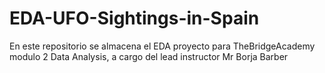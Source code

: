 # EDA-UFO-Sightings-in-Spain
En este repositorio se almacena el EDA proyecto para TheBridgeAcademy modulo 2 Data Analysis, a cargo del lead instructor Mr Borja Barber
